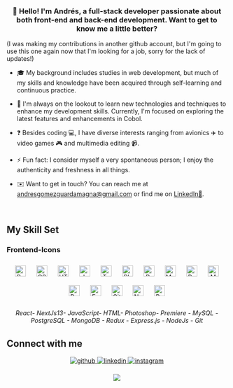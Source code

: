   
### <div align="center">👋 Hello! I'm Andrés, a full-stack developer passionate about both front-end and back-end development. Want to get to know me a little better?</div>  

(I was making my contributions in another github account, but I'm going to use this one again now that I'm looking for a job, sorry for the lack of updates!)
  

-  🎓 My background includes studies in web development, but much of my skills and knowledge have been acquired through self-learning and continuous practice. 
  

- 🌱 I'm always on the lookout to learn new technologies and techniques to enhance my development skills. Currently, I'm focused on exploring the latest features and enhancements in Cobol.  
  

- ❓ Besides coding 💻, I have diverse interests ranging from avionics ✈️ to video games 🎮 and multimedia editing 📹.
  

- ⚡ Fun fact: I consider myself a very spontaneous person; I enjoy the authenticity and freshness in all things.
  

- ✉️ Want to get in touch? You can reach me at andresgomezguardamagna@gmail.com or find me on [LinkedIn💼](https://www.linkedin.com/in/andres-gomez-guardamagna/).  
  

<br/>  


## My Skill Set  


### Frontend-Icons  
<div align="center">  
<img style="margin: 10px" src="https://profilinator.rishav.dev/skills-assets/react-original-wordmark.svg" alt="React" height="25" />  
<img style="margin: 10px" src="https://profilinator.rishav.dev/skills-assets/css3-original-wordmark.svg" alt="CSS3" height="25" />  
<img style="margin: 10px" src="https://profilinator.rishav.dev/skills-assets/html5-original-wordmark.svg" alt="HTML5" height="25" />  
<img style="margin: 10px" src="https://profilinator.rishav.dev/skills-assets/javascript-original.svg" alt="JavaScript" height="25" />  
<img style="margin: 10px" src="https://profilinator.rishav.dev/skills-assets/typescript-original.svg" alt="TypeScript" height="25" />  
<img style="margin: 10px" src="https://profilinator.rishav.dev/skills-assets/photoshop-plain.svg" alt="Photoshop" height="25" />  
<img style="margin: 10px" src="https://profilinator.rishav.dev/skills-assets/adobepremierepro.png" alt="Premiere Pro" height="25" />  
<img style="margin: 10px" src="https://profilinator.rishav.dev/skills-assets/mysql-original-wordmark.svg" alt="MySQL" height="25" />  
<img style="margin: 10px" src="https://profilinator.rishav.dev/skills-assets/postgresql-original-wordmark.svg" alt="PostgreSQL" height="25" />  
<img style="margin: 10px" src="https://profilinator.rishav.dev/skills-assets/mongodb-original-wordmark.svg" alt="MongoDB" height="25" />  
<img style="margin: 10px" src="https://profilinator.rishav.dev/skills-assets/redux-original.svg" alt="Redux" height="25" />  
<img style="margin: 10px" src="https://profilinator.rishav.dev/skills-assets/express-original-wordmark.svg" alt="Express.js" height="25" />  
<img style="margin: 10px" src="https://profilinator.rishav.dev/skills-assets/git-scm-icon.svg" alt="Git" height="25" />  
<img style="margin: 10px" src="https://profilinator.rishav.dev/skills-assets/nodejs-original-wordmark.svg" alt="Node.js" height="25" />  
<img style="margin: 10px" src="https://profilinator.rishav.dev/skills-assets/bootstrap-plain.svg" alt="Bootstrap" height="25" />  
</div>  

###### <div align="center">React- NextJs13- JavaScript- HTML- Photoshop- Premiere - MySQL - PostgreSQL - MongoDB - Redux - Express.js - NodeJs - Git</div>   

## Connect with me  
<div align="center">
<a href="https://github.com/TheAndresG" target="_blank">
<img src=https://img.shields.io/badge/github-%2324292e.svg?&style=for-the-badge&logo=github&logoColor=white alt=github style="margin-bottom: 5px;" />
</a>
<a href="https://linkedin.com/in/andres-gomez-guardamagna" target="_blank">
<img src=https://img.shields.io/badge/linkedin-%231E77B5.svg?&style=for-the-badge&logo=linkedin&logoColor=white alt=linkedin style="margin-bottom: 5px;" />
</a>
<a href="https://instagram.com/TheAndresG" target="_blank">
<img src=https://img.shields.io/badge/instagram-%23000000.svg?&style=for-the-badge&logo=instagram&logoColor=white alt=instagram style="margin-bottom: 5px;" />
</a>  
</div>  

<br/>  

<div align="center">
<img src="https://komarev.com/ghpvc/?username=TheAndresG&&style=flat-square" align="center" />
</div>  

<br />

